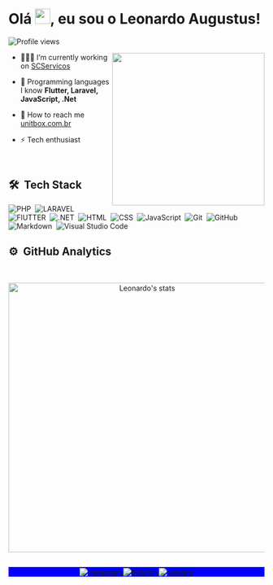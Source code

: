 
<h1 align="left">Olá <img src="https://raw.githubusercontent.com/kaueMarques/kaueMarques/master/hi.gif" width="30px">, eu sou o Leonardo Augustus!</h1>
<p align="left"> <img src="https://komarev.com/ghpvc/?username=leonardoaugustus&color=blueviolet" alt="Profile views" /> </p>
<img align="right" width="300em" height="300em" src="https://user-images.githubusercontent.com/62160298/160291319-792c185a-25ce-4344-8482-3f6e34436bd2.gif"/>

- 👨🏻‍💻  I’m currently working on [SCServicos](https://github.com/Sc-Servicos-ao-Consumidor/)

- 🌱  Programming languages I know **Flutter, Laravel, JavaScript, .Net**

- 🚀  How to reach me  [unitbox.com.br](https://linktr.ee/unitbox)

- ⚡  Tech enthusiast 

<br>

## 🛠 &nbsp;Tech Stack

![PHP](https://img.shields.io/badge/-PHP-05122A?style=flat&logo=php)&nbsp;
![LARAVEL](https://img.shields.io/badge/-LARAVEL-05122A?style=flat&logo=laravel)&nbsp;
![FlUTTER](https://img.shields.io/badge/-FLUTTER-05122A?style=flat&logo=flutter)&nbsp;
![.NET](hhttps://img.shields.io/badge/-.NET-05122A?style=flat&logo=.net)&nbsp;
![HTML](https://img.shields.io/badge/-HTML-05122A?style=flat&logo=HTML5)&nbsp;
![CSS](https://img.shields.io/badge/-CSS-05122A?style=flat&logo=CSS3&logoColor=1572B6)&nbsp;
![JavaScript](https://img.shields.io/badge/-JavaScript-05122A?style=flat&logo=javascript)&nbsp;
![Git](https://img.shields.io/badge/-Git-05122A?style=flat&logo=git)&nbsp;
![GitHub](https://img.shields.io/badge/-GitHub-05122A?style=flat&logo=github)&nbsp;
![Markdown](https://img.shields.io/badge/-Markdown-05122A?style=flat&logo=markdown)&nbsp;
![Visual Studio Code](https://img.shields.io/badge/-Visual%20Studio%20Code-05122A?style=flat&logo=visual-studio-code&logoColor=007ACC)&nbsp;

## ⚙️ &nbsp;GitHub Analytics
<br>

<p align="center">
<img width="530em" src="" alt="Leonardo's stats"/>
</p>

##

<p align="center" style="background:blue">
  <a href="https://www.instagram.com/dev.unitbox" target="_blank">
 <img align="center" src="https://img.shields.io/badge/-dev.unitbox-05122A?style=flat&logo=instagram" alt="instagram"/>
</a>
<a href="https://www.linkedin.com/in/leonardo-augustus/" target="_blank">
  <img align="center" src="https://img.shields.io/badge/-leonardoaugustus-05122A?style=flat&logo=linkedin" alt="linkedin"/>
</a>
<a href="https://linktr.ee/unitbox" target="_blank">
 <img align="center" src="https://img.shields.io/badge/-unitbox-05122A?style=flat&logo=linktree" alt="website"/>
</a>
</p>
